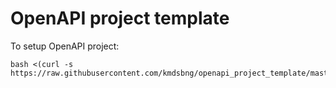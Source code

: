 # OpenAPI project template

To setup OpenAPI project:
```
bash <(curl -s https://raw.githubusercontent.com/kmdsbng/openapi_project_template/master/setup_openapi_project.sh)
```



